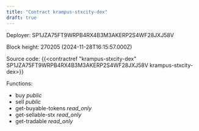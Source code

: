 ```yaml
---
title: "Contract krampus-stxcity-dex"
draft: true
---
```

Deployer: SP1JZA75FT9WRPB4RX4B3M3AKERP2S4WF28JXJ58V


 



Block height: 270205 (2024-11-28T16:15:57.000Z)

Source code: {{<contractref "krampus-stxcity-dex" SP1JZA75FT9WRPB4RX4B3M3AKERP2S4WF28JXJ58V krampus-stxcity-dex>}}

Functions:

* buy _public_
* sell _public_
* get-buyable-tokens _read_only_
* get-sellable-stx _read_only_
* get-tradable _read_only_
